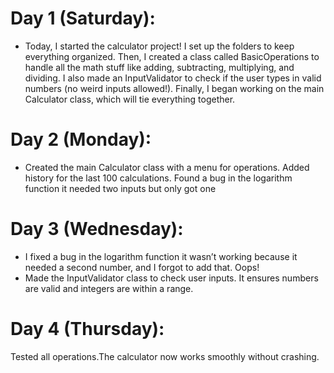 # Day 1 (Saturday):
- Today, I started the calculator project! I set up the folders to keep everything organized. Then, I created a class called BasicOperations to handle all the math stuff like adding, subtracting, multiplying, and dividing. I also made an InputValidator to check if the user types in valid numbers (no weird inputs allowed!). Finally, I began working on the main Calculator class, which will tie everything together.

# Day 2 (Monday):
-   Created the main Calculator class with a menu for operations. Added history for the last 100 calculations. Found a bug in the logarithm function it needed two inputs but only got one
# Day 3 (Wednesday):
- I fixed a bug in the logarithm function it wasn’t working because it needed a second number, and I forgot to add that. Oops!
- Made the InputValidator class to check user inputs. It ensures numbers are valid and integers are within a range.
# Day 4 (Thursday):
Tested all operations.The calculator now works smoothly without crashing.
